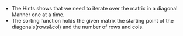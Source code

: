 * The Hints shows that we need to iterate over the matrix in a diagonal Manner one at a time.
* The sorting function holds the given matrix the starting point of the diagonals(rows&col) and the number of rows and cols.